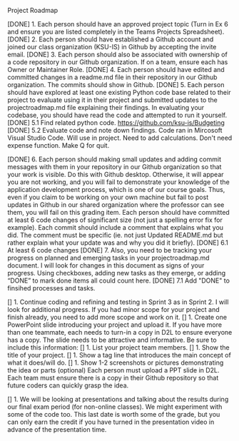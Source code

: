 Project Roadmap

[DONE] 1. Each person should have an approved project topic (Turn in Ex 6 and ensure you are listed completely in the Teams Projects Spreadsheet).
[DONE] 2. Each person should have established a Github account and joined our class organization (KSU-IS) in Github by accepting the invite email.
[DONE] 3. Each person should also be associated with ownership of a code repository in our Github organization. If on a team, ensure each has Owner or Maintainer Role.
[DONE] 4. Each person should have edited and committed changes in a readme.md file in their repository in our Github organization. The commits should show in Github.
[DONE] 5. Each person should have explored at least one existing Python code base related to their project to evaluate using it in their project and submitted updates to the projectroadmap.md file explaining their findings. In evaluating your codebase, you should have read the code and attempted to run it yourself.
  [DONE] 5.1 Find related python code.
    https://github.com/ksu-is/Budgeting
  [DONE] 5.2 Evaluate code and note down findings.
    Code ran in Mircosoft Visual Studio Code.
    Will use in project.
    Need to add calculations.
    Don't need expense function.
    Make Q for quit.
  
[DONE] 6. Each person should making small updates and adding commit messages with them in your repository in our Github organization so that your work is visible. Do this with Github desktop. Otherwise, it will appear you are not working, and you will fail to demonstrate your knowledge of the application development process, which is one of our course goals. Thus, even if you claim to be working on your own machine but fail to post updates in Github in our shared organization where the professor can see them, you will fail on this grading item. Each person should have committed at least 6 code changes of significant size (not just a spelling error fix for example). Each commit should include a comment that explains what you did. The comment must be specific (ie. not just Updated README.md but rather explain what your update was and why you did it briefly).
  [DONE] 6.1 At least 6 code changes 
[DONE] 7. Also, you need to be tracking your progress on planned and emerging tasks in your projectroadmap.md document. I will look for changes in this document as signs of your progress. Using checkboxes, adding new tasks as they emerge, or adding “DONE” to mark done items all could count here.
    [DONE] 7.1 Add "DONE" to finsihed processes and tasks.
    
[] 1. Continue coding and refining and testing in Sprint 3 as in Sprint 2. I will look for additional progress. If you had minor scope for your project and finish already, you need to add more scope and work on it. 
[] 1. Create one PowerPoint slide introducing your project and upload it. If you have more than one teammate, each needs to turn-in a copy in D2L to ensure everyone has a copy. The slide needs to be attractive and informative. Be sure to include this information:
  [] 1. List your project team members.
  [] 1. Show the title of your project.
  [] 1. Show a tag line that introduces the main concept of what it does/will do.
  [] 1. Show 1-2 screenshots or pictures demonstrating the idea or parts (optional) Each person must upload a PPT slide in D2L. Each team must ensure there is a copy in their Github repository so that future coders can quickly grasp the idea.

[] 1. We will be looking at presentations and talking about the results during our final exam period (for non-online classes). We might experiment with some of the code too. This last date is worth some of the grade, but you can only earn the credit if you have turned in the presentation video in advance of the presentation time.
